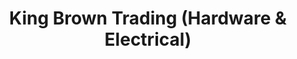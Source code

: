 ---
title: "King Brown Trading (Hardware & Electrical)"
url: /antipolo/king-brown-trading-hardware-and-electrical/
shop: hardware
---
